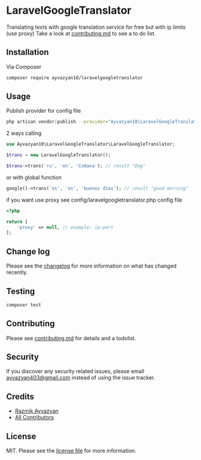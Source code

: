 # LaravelGoogleTranslator

Translating texts with google translation service for free but with ip limits (use proxy) Take a look at [contributing.md](contributing.md) to see a to do list.

## Installation

Via Composer

``` bash
composer require ayvazyan10/laravelgoogletranslator
````

## Usage

Publish provider for config file

```` bash
php artisan vendor:publish --provider="Ayvazyan10\LaravelGoogleTranslator\LaravelGoogleTranslatorServiceProvider"
````

2 ways calling

```` php
use Ayvazyan10\LaravelGoogleTranslator\LaravelGoogleTranslator;

$trans = new LaravelGoogleTranslator();

$trans->trans('ru', 'en', 'Собака'); // result "Dog"
````

or with global function

```` php
google()->trans('es', 'en', 'buenos días'); // result "good morning"
````

if you want use proxy see config/laravelgoogletranslator.php config file

```` php
<?php

return [
    'proxy' => null, // example: ip:port
];
````

## Change log

Please see the [changelog](changelog.md) for more information on what has changed recently.

## Testing

``` bash
composer test
```

## Contributing

Please see [contributing.md](contributing.md) for details and a todolist.

## Security

If you discover any security related issues, please email ayvazyan403@gmail.com instead of using the issue tracker.

## Credits

- [Razmik Ayvazyan][link-author]
- [All Contributors][link-contributors]

## License

MIT. Please see the [license file](license.md) for more information.

[ico-version]: https://img.shields.io/packagist/v/ayvazyan10/laravelgoogletranslator.svg?style=flat-square
[ico-downloads]: https://img.shields.io/packagist/dt/ayvazyan10/laravelgoogletranslator.svg?style=flat-square
[ico-travis]: https://img.shields.io/travis/ayvazyan10/laravelgoogletranslator/master.svg?style=flat-square
[ico-styleci]: https://styleci.io/repos/12345678/shield

[link-packagist]: https://packagist.org/packages/ayvazyan10/laravelgoogletranslator
[link-downloads]: https://packagist.org/packages/ayvazyan10/laravelgoogletranslator
[link-travis]: https://travis-ci.org/ayvazyan10/laravelgoogletranslator
[link-styleci]: https://styleci.io/repos/12345678
[link-author]: https://github.com/ayvazyan10
[link-contributors]: ../../contributors
